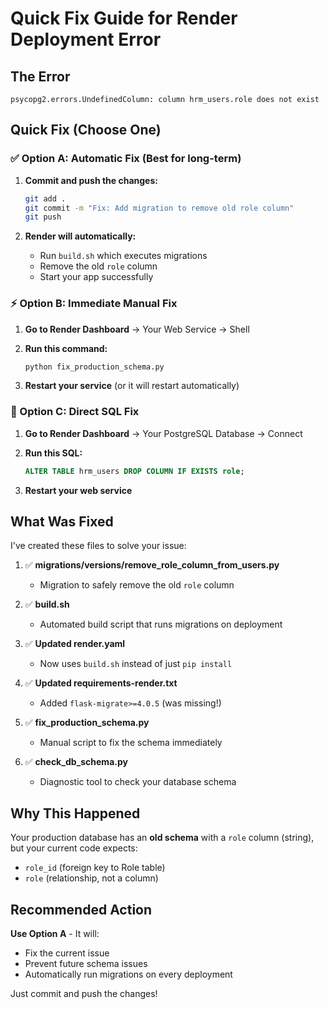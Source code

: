 # Quick Fix Guide for Render Deployment Error

## The Error
```
psycopg2.errors.UndefinedColumn: column hrm_users.role does not exist
```

## Quick Fix (Choose One)

### ✅ Option A: Automatic Fix (Best for long-term)

1. **Commit and push the changes:**
   ```bash
   git add .
   git commit -m "Fix: Add migration to remove old role column"
   git push
   ```

2. **Render will automatically:**
   - Run `build.sh` which executes migrations
   - Remove the old `role` column
   - Start your app successfully

### ⚡ Option B: Immediate Manual Fix

1. **Go to Render Dashboard** → Your Web Service → Shell

2. **Run this command:**
   ```bash
   python fix_production_schema.py
   ```

3. **Restart your service** (or it will restart automatically)

### 🔧 Option C: Direct SQL Fix

1. **Go to Render Dashboard** → Your PostgreSQL Database → Connect

2. **Run this SQL:**
   ```sql
   ALTER TABLE hrm_users DROP COLUMN IF EXISTS role;
   ```

3. **Restart your web service**

## What Was Fixed

I've created these files to solve your issue:

1. ✅ **migrations/versions/remove_role_column_from_users.py**
   - Migration to safely remove the old `role` column

2. ✅ **build.sh**
   - Automated build script that runs migrations on deployment

3. ✅ **Updated render.yaml**
   - Now uses `build.sh` instead of just `pip install`

4. ✅ **Updated requirements-render.txt**
   - Added `flask-migrate>=4.0.5` (was missing!)

5. ✅ **fix_production_schema.py**
   - Manual script to fix the schema immediately

6. ✅ **check_db_schema.py**
   - Diagnostic tool to check your database schema

## Why This Happened

Your production database has an **old schema** with a `role` column (string), but your current code expects:
- `role_id` (foreign key to Role table)
- `role` (relationship, not a column)

## Recommended Action

**Use Option A** - It will:
- Fix the current issue
- Prevent future schema issues
- Automatically run migrations on every deployment

Just commit and push the changes!